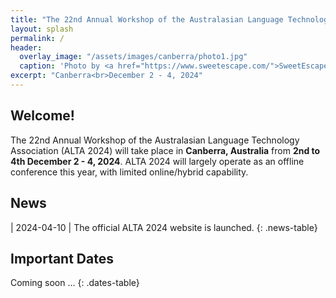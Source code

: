 ```yaml
---
title: "The 22nd Annual Workshop of the Australasian Language Technology Association"
layout: splash
permalink: /
header:
  overlay_image: "/assets/images/canberra/photo1.jpg"
  caption: 'Photo by <a href="https://www.sweetescape.com/">SweetEscape</a>'
excerpt: "Canberra<br>December 2 - 4, 2024"
---
```

## Welcome!

The 22nd Annual Workshop of the Australasian Language Technology Association (ALTA 2024) will take place in **Canberra, Australia** from **2nd to 4th December 2 - 4, 2024**. ALTA 2024 will largely operate as an offline conference this year, with limited online/hybrid capability.

## News

<style>
.news-table { font-size: .8em; table-layout: fixed;}
.news-table tr td:nth-child(1) {font-weight: bold; width: 25em; }
.news-table tr td:nth-child(2) {font-weight: bold; width: 55em; }
</style>
| 2024-04-10 | The official ALTA 2024 website is launched.
{: .news-table}


## Important Dates

<style>
.dates-table { font-size: .8em; }
.dates-table tr td:nth-child(1) { width: 50%; }
.dates-table tr td:nth-child(2) { width: 10%; }
.dates-table del { color: #888; }
</style>
Coming soon ...
{: .dates-table}

